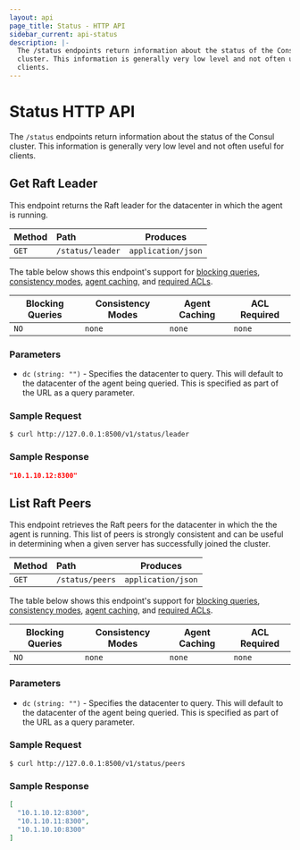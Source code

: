 ```yaml
---
layout: api
page_title: Status - HTTP API
sidebar_current: api-status
description: |-
  The /status endpoints return information about the status of the Consul
  cluster. This information is generally very low level and not often useful for
  clients.
---
```


# Status HTTP API

The `/status` endpoints return information about the status of the Consul
cluster. This information is generally very low level and not often useful for
clients.

## Get Raft Leader

This endpoint returns the Raft leader for the datacenter in which the agent is
running.

| Method | Path                         | Produces               |
| :----- | :--------------------------- | ---------------------- |
| `GET`  | `/status/leader`             | `application/json`         |

The table below shows this endpoint's support for
[blocking queries](/api/features/blocking.html),
[consistency modes](/api/features/consistency.html),
[agent caching](/api/features/caching.html), and
[required ACLs](/api/index.html#authentication).

| Blocking Queries | Consistency Modes | Agent Caching | ACL Required |
| ---------------- | ----------------- | ------------- | ------------ |
| `NO`             | `none`            | `none`        | `none`       |

### Parameters

- `dc` `(string: "")` - Specifies the datacenter to query. This will default to
  the datacenter of the agent being queried. This is specified as part of the
  URL as a query parameter.

### Sample Request

```text
$ curl http://127.0.0.1:8500/v1/status/leader
```

### Sample Response

```json
"10.1.10.12:8300"
```

## List Raft Peers

This endpoint retrieves the Raft peers for the datacenter in which the the agent
is running. This list of peers is strongly consistent and can be useful in
determining when a given server has successfully joined the cluster.

| Method | Path                         | Produces               |
| :----- | :--------------------------- | ---------------------- |
| `GET`  | `/status/peers`              | `application/json`         |

The table below shows this endpoint's support for
[blocking queries](/api/features/blocking.html),
[consistency modes](/api/features/consistency.html),
[agent caching](/api/features/caching.html), and
[required ACLs](/api/index.html#authentication).

| Blocking Queries | Consistency Modes | Agent Caching | ACL Required |
| ---------------- | ----------------- | ------------- | ------------ |
| `NO`             | `none`            | `none`        | `none`       |

### Parameters

- `dc` `(string: "")` - Specifies the datacenter to query. This will default to
  the datacenter of the agent being queried. This is specified as part of the
  URL as a query parameter.

### Sample Request

```text
$ curl http://127.0.0.1:8500/v1/status/peers
```

### Sample Response

```json
[
  "10.1.10.12:8300",
  "10.1.10.11:8300",
  "10.1.10.10:8300"
]
```
